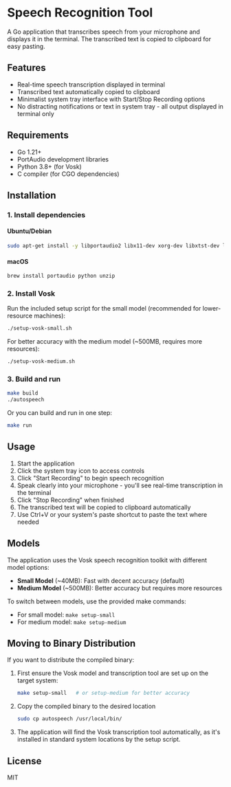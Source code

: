 # Speech Recognition Tool

A Go application that transcribes speech from your microphone and displays it in the terminal. The transcribed text is copied to clipboard for easy pasting.

## Features

- Real-time speech transcription displayed in terminal
- Transcribed text automatically copied to clipboard
- Minimalist system tray interface with Start/Stop Recording options
- No distracting notifications or text in system tray - all output displayed in terminal only

## Requirements

- Go 1.21+
- PortAudio development libraries
- Python 3.8+ (for Vosk)
- C compiler (for CGO dependencies)

## Installation

### 1. Install dependencies

#### Ubuntu/Debian
```bash
sudo apt-get install -y libportaudio2 libx11-dev xorg-dev libxtst-dev libpng-dev libayatana-appindicator3-dev python3-pip python3-dev python3-venv unzip
```

#### macOS
```bash
brew install portaudio python unzip
```

### 2. Install Vosk

Run the included setup script for the small model (recommended for lower-resource machines):
```bash
./setup-vosk-small.sh
```

For better accuracy with the medium model (~500MB, requires more resources):
```bash
./setup-vosk-medium.sh
```

### 3. Build and run

```bash
make build
./autospeech
```

Or you can build and run in one step:

```bash
make run
```

## Usage

1. Start the application
2. Click the system tray icon to access controls
3. Click "Start Recording" to begin speech recognition
4. Speak clearly into your microphone - you'll see real-time transcription in the terminal
5. Click "Stop Recording" when finished
6. The transcribed text will be copied to clipboard automatically
7. Use Ctrl+V or your system's paste shortcut to paste the text where needed

## Models

The application uses the Vosk speech recognition toolkit with different model options:

- **Small Model** (~40MB): Fast with decent accuracy (default)
- **Medium Model** (~500MB): Better accuracy but requires more resources

To switch between models, use the provided make commands:
- For small model: `make setup-small`
- For medium model: `make setup-medium`

## Moving to Binary Distribution

If you want to distribute the compiled binary:

1. First ensure the Vosk model and transcription tool are set up on the target system:
   ```bash
   make setup-small   # or setup-medium for better accuracy
   ```

2. Copy the compiled binary to the desired location
   ```bash
   sudo cp autospeech /usr/local/bin/
   ```

3. The application will find the Vosk transcription tool automatically, as it's installed in standard system locations by the setup script.

## License

MIT